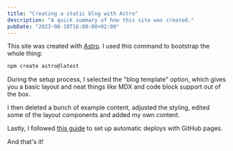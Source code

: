 ```yaml
---
title: "Creating a static blog with Astro"
description: "A quick summary of how this site was created."
pubDate: "2023-08-18T16:00:00+02:00"
---
```


This site was created with [Astro](https://astro.build/). I used this command to bootstrap the whole thing:

```bash
npm create astro@latest
```

During the setup process, I selected the "blog template" option, which gives you a basic layout and neat things like MDX and code block support out of the box.

I then deleted a bunch of example content, adjusted the styling, edited some of the layout components and added my own content.

Lastly, I followed [this guide](https://docs.astro.build/en/guides/deploy/github/) to set up automatic deploys with GitHub pages.

And that's it!
